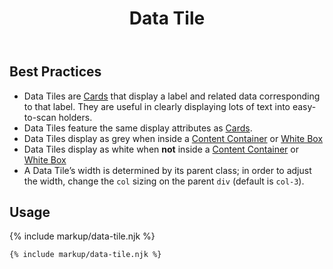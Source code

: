 ﻿---
title: Data Tile
summary: Data Tiles group related information about a category. 
tags: data tile, group, information
layout: guide
eleventyNavigation:
  key: Data Tile
  parent: Components
  order: 155
  excerpt: Data Tiles group related information about a category.
  img: /img/illustrations/illus-data-tiles.svg
---
 
## Best Practices

- Data Tiles are [Cards](/components/card) that display a label and related data corresponding to that label. They are useful in clearly displaying lots of text into easy-to-scan holders.
- Data Tiles feature the same display attributes as [Cards](/components/card).
- Data Tiles display as grey when inside a [Content Container](/components/boxes/#content-container) or [White Box](/components/boxes/#white-box)
- Data Tiles display as white when **not** inside a [Content Container](/components/boxes/#content-container) or [White Box](/components/boxes/#white-box)
- A Data Tile’s width is determined by its parent class; in order to adjust the width, change the `col` sizing on the parent `div` (default is `col-3`).

## Usage

{% include markup/data-tile.njk %}
```html
{% include markup/data-tile.njk %}
```
